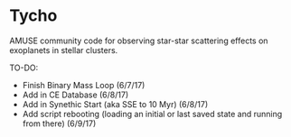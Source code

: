 # Tycho
AMUSE community code for observing star-star scattering effects on exoplanets in stellar clusters.


TO-DO:
- Finish Binary Mass Loop (6/7/17)
- Add in CE Database (6/8/17)
- Add in Synethic Start (aka SSE to 10 Myr) (6/8/17)
- Add script rebooting (loading an initial or last saved state and running from there) (6/9/17)
